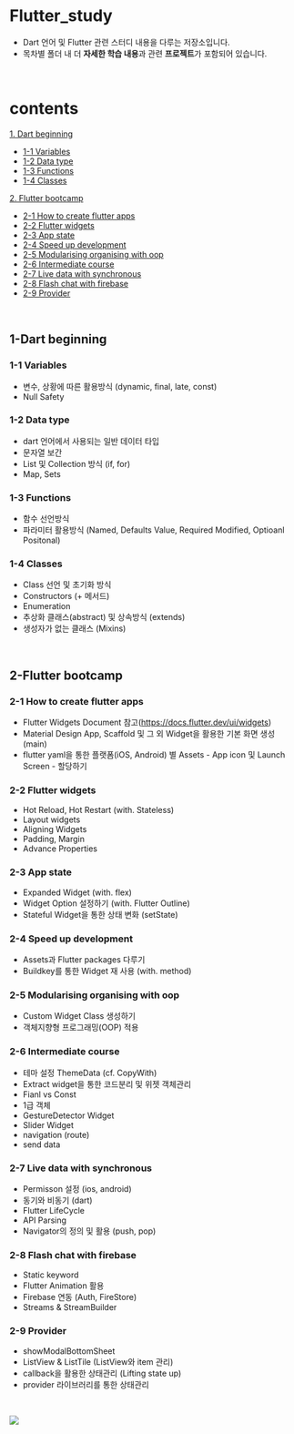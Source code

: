 # Flutter_study
- Dart 언어 및 Flutter 관련 스터디 내용을 다루는 저장소입니다.
- 목차별 폴더 내 더 **자세한 학습 내용**과 관련 **프로젝트**가 포함되어 있습니다.

<br>

# contents

[1. Dart beginning](#1-Dart-beginning)
  - [1-1 Variables](#1-1-Variables)
  - [1-2 Data type](#1-2-Data-type)
  - [1-3 Functions](#1-3-Functions)
  - [1-4 Classes](#1-4-Classes)

[2. Flutter bootcamp](#2-Flutter-bootcamp)
  - [2-1 How to create flutter apps](#2-1-How-to-create-flutter-apps)
  - [2-2 Flutter widgets](#2-2-Flutter-widgets)
  - [2-3 App state](#2-3-App-state)
  - [2-4 Speed up development](#2-4-Speed-up-development)
  - [2-5 Modularising organising with oop](#2-5-modularising-organising-with-oop)
  - [2-6 Intermediate course](#2-6-Intermediate-course)
  - [2-7 Live data with synchronous](#2-7-Live-data-with-synchronous)
  - [2-8 Flash chat with firebase](#2-8-Flash-chat-with-firebase)
  - [2-9 Provider](#2-9-Provider)

<br>

## 1-Dart beginning

### 1-1 Variables

- 변수, 상황에 따른 활용방식 (dynamic, final, late, const)
- Null Safety

### 1-2 Data type

- dart 언어에서 사용되는 일반 데이터 타입
- 문자열 보간
- List 및 Collection 방식 (if, for)
- Map, Sets

### 1-3 Functions

- 함수 선언방식
- 파라미터 활용방식 (Named, Defaults Value, Required Modified, Optioanl Positonal)

### 1-4 Classes
- Class 선언 및 초기화 방식
- Constructors (+ 메서드)
- Enumeration
- 추상화 클래스(abstract) 및 상속방식 (extends)
- 생성자가 없는 클래스 (Mixins)

<br>

## 2-Flutter bootcamp

### 2-1 How to create flutter apps
- Flutter Widgets Document 참고(https://docs.flutter.dev/ui/widgets)
- Material Design App, Scaffold 및 그 외 Widget을 활용한 기본 화면 생성 (main)
- flutter yaml을 통한 플랫폼(iOS, Android) 별 Assets - App icon 및 Launch Screen - 할당하기

### 2-2 Flutter widgets
- Hot Reload, Hot Restart (with. Stateless)
- Layout widgets
- Aligning Widgets
- Padding, Margin
- Advance Properties
    
### 2-3 App state
- Expanded Widget (with. flex)
- Widget Option 설정하기 (with. Flutter Outline)
- Stateful Widget을 통한 상태 변화 (setState)
    
### 2-4 Speed up development
- Assets과 Flutter packages 다루기
- Buildkey를 통한 Widget 재 사용 (with. method)

### 2-5 Modularising organising with oop
- Custom Widget Class 생성하기
- 객체지향형 프로그래밍(OOP) 적용

### 2-6 Intermediate course
- 테마 설정 ThemeData (cf. CopyWith)
- Extract widget을 통한 코드분리 및 위젯 객체관리
- Fianl vs Const
- 1급 객체
- GestureDetector Widget
- Slider Widget 
- navigation (route)
- send data

### 2-7 Live data with synchronous
- Permisson 설정 (ios, android)
- 동기와 비동기 (dart)
- Flutter LifeCycle
- API Parsing
- Navigator의 정의 및 활용 (push, pop)

### 2-8 Flash chat with firebase
- Static keyword
- Flutter Animation 활용
- Firebase 연동 (Auth, FireStore)
- Streams & StreamBuilder

### 2-9 Provider
- showModalBottomSheet
- ListView & ListTile (ListView와 item 관리)
- callback을 활용한 상태관리 (Lifting state up)
- provider 라이브러리를 통한 상태관리

<br>

<a href="https://hits.seeyoufarm.com"><img src="https://hits.seeyoufarm.com/api/count/incr/badge.svg?url=https%3A%2F%2Fgithub.com%2Fonthelots%2FScoop&count_bg=%230CC0DF&title_bg=%23555555&icon=&icon_color=%23E7E7E7&title=hits&edge_flat=false"/></a>
